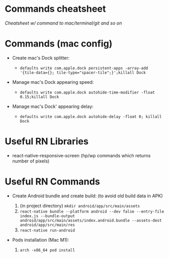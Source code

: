 # Commands cheatsheet
*Cheatsheet w/ command to mac/terminal/git and so on*

# Commands (mac config)

- Create mac's Dock splitter:
  - `defaults write com.apple.dock persistent-apps -array-add '{tile-data={}; tile-type="spacer-tile";}';killall Dock`

- Manage mac's Dock appearing speed:
  - `defaults write com.apple.dock autohide-time-modifier -float 0.15;killall Dock`

- Manage mac's Dock' appearing delay:
  - `defaults write com.apple.dock autohide-delay -float 0; killall Dock`

# Useful RN Libraries

- react-native-responsive-screen (hp/wp commands which returns number of pixels)

# Useful RN Commands

- Create Android bundle and create build: (to avoid old build data in APK)
  1. (in project directory) `mkdir android/app/src/main/assets`
  2. `react-native bundle --platform android --dev false --entry-file index.js --bundle-output android/app/src/main/assets/index.android.bundle --assets-dest android/app/src/main/res`
  3. `react-native run-android`

- Pods installation (Mac M1):
  1. `arch -x86_64 pod install`

